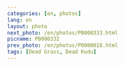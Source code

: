 ```yaml
---
categories: [en, photos]
lang: en
layout: photo
next_photo: /en/photos/P0000333.html
picname: P0000332
prev_photo: /en/photos/P0000018.html
tags: [Dead Grass, Dead Kudu]
---
```


